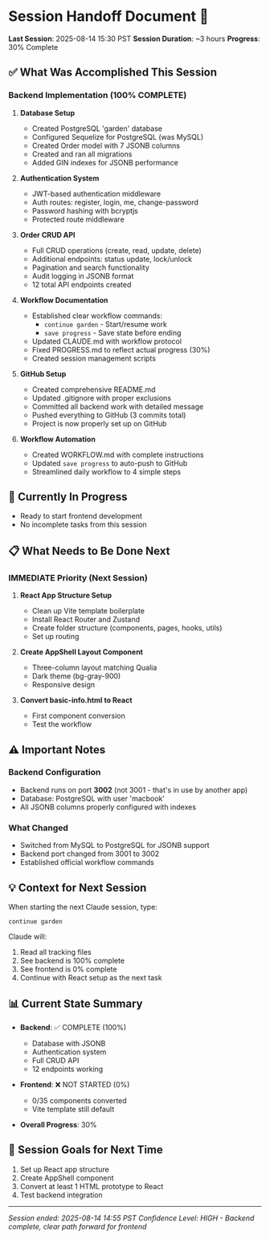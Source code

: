 # Session Handoff Document 🤝

**Last Session**: 2025-08-14 15:30 PST
**Session Duration**: ~3 hours
**Progress**: 30% Complete

## ✅ What Was Accomplished This Session

### Backend Implementation (100% COMPLETE)
1. **Database Setup**
   - Created PostgreSQL 'garden' database
   - Configured Sequelize for PostgreSQL (was MySQL)
   - Created Order model with 7 JSONB columns
   - Created and ran all migrations
   - Added GIN indexes for JSONB performance

2. **Authentication System**
   - JWT-based authentication middleware
   - Auth routes: register, login, me, change-password
   - Password hashing with bcryptjs
   - Protected route middleware

3. **Order CRUD API**
   - Full CRUD operations (create, read, update, delete)
   - Additional endpoints: status update, lock/unlock
   - Pagination and search functionality
   - Audit logging in JSONB format
   - 12 total API endpoints created

4. **Workflow Documentation**
   - Established clear workflow commands:
     - `continue garden` - Start/resume work
     - `save progress` - Save state before ending
   - Updated CLAUDE.md with workflow protocol
   - Fixed PROGRESS.md to reflect actual progress (30%)
   - Created session management scripts

5. **GitHub Setup**
   - Created comprehensive README.md
   - Updated .gitignore with proper exclusions
   - Committed all backend work with detailed message
   - Pushed everything to GitHub (3 commits total)
   - Project is now properly set up on GitHub

6. **Workflow Automation**
   - Created WORKFLOW.md with complete instructions
   - Updated `save progress` to auto-push to GitHub
   - Streamlined daily workflow to 4 simple steps

## 🚧 Currently In Progress
- Ready to start frontend development
- No incomplete tasks from this session

## 📋 What Needs to Be Done Next

### IMMEDIATE Priority (Next Session)
1. **React App Structure Setup**
   - Clean up Vite template boilerplate
   - Install React Router and Zustand
   - Create folder structure (components, pages, hooks, utils)
   - Set up routing

2. **Create AppShell Layout Component**
   - Three-column layout matching Qualia
   - Dark theme (bg-gray-900)
   - Responsive design

3. **Convert basic-info.html to React**
   - First component conversion
   - Test the workflow

## ⚠️ Important Notes

### Backend Configuration
- Backend runs on port **3002** (not 3001 - that's in use by another app)
- Database: PostgreSQL with user 'macbook'
- All JSONB columns properly configured with indexes

### What Changed
- Switched from MySQL to PostgreSQL for JSONB support
- Backend port changed from 3001 to 3002
- Established official workflow commands

## 💡 Context for Next Session

When starting the next Claude session, type:
```
continue garden
```

Claude will:
1. Read all tracking files
2. See backend is 100% complete
3. See frontend is 0% complete  
4. Continue with React setup as the next task

## 📊 Current State Summary

- **Backend**: ✅ COMPLETE (100%)
  - Database with JSONB
  - Authentication system
  - Full CRUD API
  - 12 endpoints working
  
- **Frontend**: ❌ NOT STARTED (0%)
  - 0/35 components converted
  - Vite template still default
  
- **Overall Progress**: 30%

## 🎯 Session Goals for Next Time

1. Set up React app structure
2. Create AppShell component
3. Convert at least 1 HTML prototype to React
4. Test backend integration

---

*Session ended: 2025-08-14 14:55 PST*
*Confidence Level: HIGH - Backend complete, clear path forward for frontend*